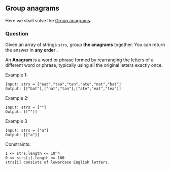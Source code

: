 ## Group anagrams

Here we shall solve the [Group anagrams](https://leetcode.com/problems/group-anagrams/).

### Question

Given an array of strings `strs`, group **the anagrams** together. You can return the answer in **any order** .

An **Anagram** is a word or phrase formed by rearranging the letters of a different word or phrase, typically using all the original letters exactly once.

Example 1:

```
Input: strs = ["eat","tea","tan","ate","nat","bat"]
Output: [["bat"],["nat","tan"],["ate","eat","tea"]]

```

Example 2:

```
Input: strs = [""]
Output: [[""]]

```

Example 3

```
Input: strs = ["a"]
Output: [["a"]]

```

Constraints:

```
1 <= strs.length <= 10^4
0 <= strs[i].length <= 100
strs[i] consists of lowercase English letters.
```
